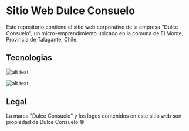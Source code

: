 # Sitio Web Dulce Consuelo

Este repositorio contiene el sitio web corporativo de la empresa "Dulce Consuelo", un micro-emprendimiento ubicado en la comuna de El Monte, Provincia de Talagante, Chile.

## Tecnologias

![alt text](https://img.shields.io/badge/HTML5-E34F26?style=for-the-badge&logo=html5&logoColor=white
)


![alt text](https://img.shields.io/badge/CSS-239120?&style=for-the-badge&logo=css3&logoColor=white
)


## Legal

La marca "Dulce Consuelo" y los logos contenidos en este sitio web son propiedad de Dulce Consuelo ©

